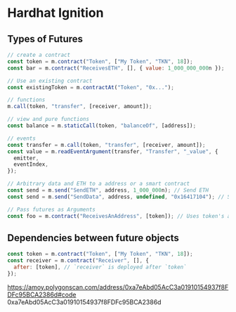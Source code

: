 # Hardhat Ignition

## Types of Futures

```javascript
// create a contract
const token = m.contract("Token", ["My Token", "TKN", 18]);
const bar = m.contract("ReceivesETH", [], { value: 1_000_000_000n });

// Use an existing contract
const existingToken = m.contractAt("Token", "0x...");

// functions
m.call(token, "transfer", [receiver, amount]);

// view and pure functions
const balance = m.staticCall(token, "balanceOf", [address]);

// events
const transfer = m.call(token, "transfer", [receiver, amount]);
const value = m.readEventArgument(transfer, "Transfer", "_value", {
  emitter,
  eventIndex,
});

// Arbitrary data and ETH to a address or a smart contract
const send = m.send("SendETH", address, 1_000_000n); // Send ETH
const send = m.send("SendData", address, undefined, "0x16417104"); // Send data

// Pass futures as Arguments
const foo = m.contract("ReceivesAnAddress", [token]); // Uses token's address at deploy time
```

## Dependencies between future objects

```javascript
const token = m.contract("Token", ["My Token", "TKN", 18]);
const receiver = m.contract("Receiver", [], {
  after: [token], // `receiver` is deployed after `token`
});
```



https://amoy.polygonscan.com/address/0xa7eAbd05AcC3a01910154937f8FDFc95BCA2386d#code
0xa7eAbd05AcC3a01910154937f8FDFc95BCA2386d